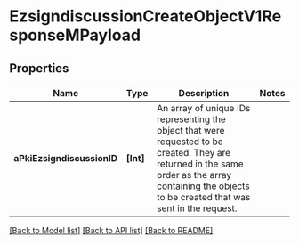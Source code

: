 # EzsigndiscussionCreateObjectV1ResponseMPayload

## Properties
Name | Type | Description | Notes
------------ | ------------- | ------------- | -------------
**aPkiEzsigndiscussionID** | **[Int]** | An array of unique IDs representing the object that were requested to be created.  They are returned in the same order as the array containing the objects to be created that was sent in the request. | 

[[Back to Model list]](../README.md#documentation-for-models) [[Back to API list]](../README.md#documentation-for-api-endpoints) [[Back to README]](../README.md)


